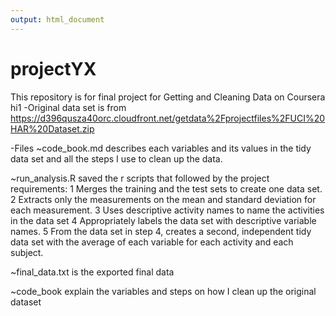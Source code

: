 ```yaml
---
output: html_document
---
```

# projectYX
This repository is for final project for Getting and Cleaning Data on Coursera
hi1
-Original data set is from https://d396qusza40orc.cloudfront.net/getdata%2Fprojectfiles%2FUCI%20HAR%20Dataset.zip

-Files
  ~code_book.md describes each variables and its values in the tidy data set and all the steps I use to clean up the data.
  
  ~run_analysis.R saved the r scripts that followed by the project requirements:
      1 Merges the training and the test sets to create one data set.
      2 Extracts only the measurements on the mean and standard deviation for each measurement. 
      3 Uses descriptive activity names to name the activities in the data set
      4 Appropriately labels the data set with descriptive variable names. 
      5 From the data set in step 4, creates a second, independent tidy data set with the average of each variable for each activity and each subject.
      
  ~final_data.txt is the exported final data
  
  ~code_book explain the variables and steps on how I clean up the original dataset

